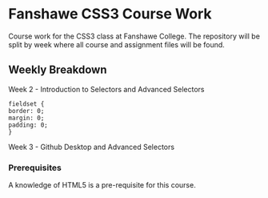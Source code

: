 # Fanshawe CSS3 Course Work
Course work for the CSS3 class at Fanshawe College. The repository will be split by week where all course and assignment files 
will be found.
## Weekly Breakdown
Week 2 - Introduction to Selectors and Advanced Selectors
```
fieldset {
border: 0;
margin: 0;
padding: 0;
}
```
Week 3 - Github Desktop and Advanced Selectors

### Prerequisites
A knowledge of HTML5 is a pre-requisite for this course.
